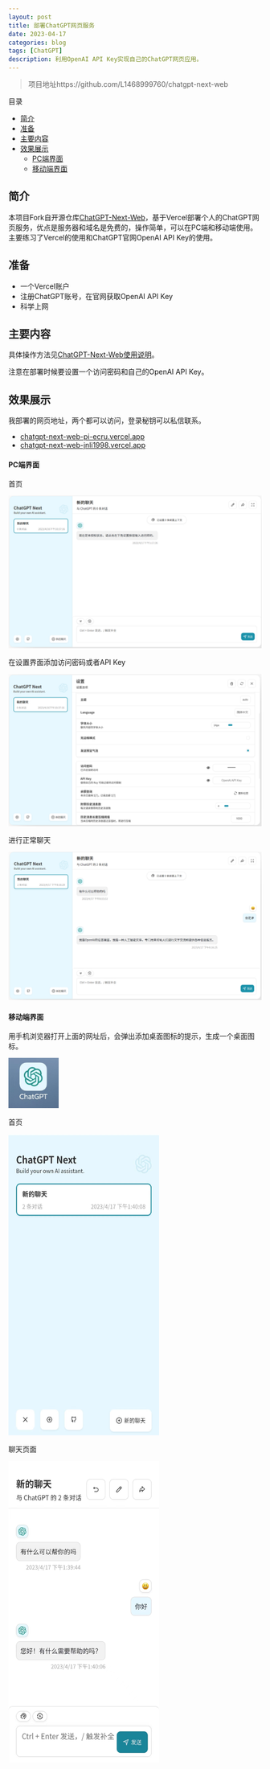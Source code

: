 ```yaml
---
layout: post
title: 部署ChatGPT网页服务
date: 2023-04-17
categories: blog
tags: [ChatGPT]
description: 利用OpenAI API Key实现自己的ChatGPT网页应用。
---
```


> 项目地址https://github.com/L1468999760/chatgpt-next-web

目录

- [简介](#简介)
- [准备](#准备)
- [主要内容](#主要内容)
- [效果展示](#效果展示)
  - [PC端界面](#pc端界面)
  - [移动端界面](#移动端界面)

## 简介

本项目Fork自开源仓库[ChatGPT-Next-Web](https://github.com/Yidadaa/ChatGPT-Next-Web)，基于Vercel部署个人的ChatGPT网页服务，优点是服务器和域名是免费的，操作简单，可以在PC端和移动端使用。主要练习了Vercel的使用和ChatGPT官网OpenAI API Key的使用。

## 准备

+ 一个Vercel账户
+ 注册ChatGPT账号，在官网获取OpenAI API Key
+ 科学上网

## 主要内容

具体操作方法见[ChatGPT-Next-Web使用说明](https://github.com/Yidadaa/ChatGPT-Next-Web/blob/main/README_CN.md)。

注意在部署时候要设置一个访问密码和自己的OpenAI API Key。

## 效果展示

我部署的网页地址，两个都可以访问，登录秘钥可以私信联系。

+ [chatgpt-next-web-pi-ecru.vercel.app](https://chatgpt-next-web-pi-ecru.vercel.app/)
+ [chatgpt-next-web-jnli1998.vercel.app](chatgpt-next-web-jnli1998.vercel.app)

#### PC端界面

首页

![首页](https://raw.githubusercontent.com/L1468999760/chatgpt-next-web/main/pic/main.png)

在设置界面添加访问密码或者API Key

![设置](https://raw.githubusercontent.com/L1468999760/chatgpt-next-web/main/pic/key.png)

进行正常聊天

![聊天](https://raw.githubusercontent.com/L1468999760/chatgpt-next-web/main/pic/chatPC.png)

#### 移动端界面

用手机浏览器打开上面的网址后，会弹出添加桌面图标的提示，生成一个桌面图标。

<img src="https://raw.githubusercontent.com/L1468999760/chatgpt-next-web/main/pic/icon.jpg" width="100" height="100" />

首页

<img src="https://raw.githubusercontent.com/L1468999760/chatgpt-next-web/main/pic/start.jpg" width="300" height="600" />

聊天页面

<img src="https://raw.githubusercontent.com/L1468999760/chatgpt-next-web/main/pic/chat.jpg" width="300" height="600" />








